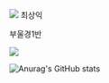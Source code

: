 <img src="https://capsule-render.vercel.app/api?type=waving&color=auto&height=200&section=header&text=최상익&fontSize=90" />
최상익

부울경1반

<img src="https://img.shields.io/badge/Python-3766AB?style=flat-square&logo=Python&logoColor=white"/>

![Anurag's GitHub stats](https://github-readme-stats.vercel.app/api?username=csi9876&theme=aura&show_icons=true)
